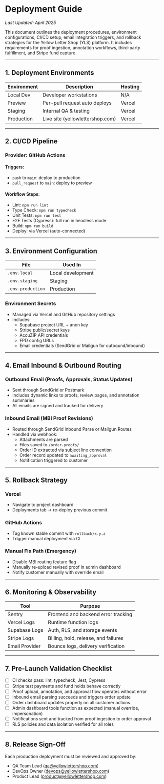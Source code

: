 # Deployment Guide

_Last Updated: April 2025_

This document outlines the deployment procedures, environment configurations, CI/CD setup, email integration triggers, and rollback strategies for the Yellow Letter Shop (YLS) platform. It includes requirements for proof ingestion, annotation workflows, third-party fulfillment, and Stripe fund capture.

---

## 1. Deployment Environments

| Environment | Description                          | Hosting      |
|-------------|--------------------------------------|--------------|
| Local Dev   | Developer workstations               | N/A          |
| Preview     | Per-pull request auto deploys        | Vercel       |
| Staging     | Internal QA & testing                | Vercel       |
| Production  | Live site (yellowlettershop.com)     | Vercel       |

---

## 2. CI/CD Pipeline

### Provider: GitHub Actions

#### Triggers:
- `push` to `main`: deploy to production
- `pull_request` to `main`: deploy to preview

#### Workflow Steps:
- Lint: `npm run lint`
- Type Check: `npm run typecheck`
- Unit Tests: `npm run test`
- E2E Tests (Cypress): full run in headless mode
- Build: `npm run build`
- Deploy: via Vercel (auto-connected)

---

## 3. Environment Configuration

| File             | Used In            |
|------------------|--------------------|
| `.env.local`     | Local development  |
| `.env.staging`   | Staging            |
| `.env.production`| Production         |

### Environment Secrets
- Managed via Vercel and GitHub repository settings
- Includes:
  - Supabase project URL + anon key
  - Stripe public/secret keys
  - AccuZIP API credentials
  - FPD config URLs
  - Email credentials (SendGrid or Mailgun for outbound/inbound)

---

## 4. Email Inbound & Outbound Routing

### Outbound Email (Proofs, Approvals, Status Updates)
- Sent through SendGrid or Postmark
- Includes dynamic links to proofs, review pages, and annotation summaries
- All emails are signed and tracked for delivery

### Inbound Email (MBI Proof Revisions)
- Routed through SendGrid Inbound Parse or Mailgun Routes
- Handled via webhook:
  - Attachments are parsed
  - Files saved to `/order-proofs/`
  - Order ID extracted via subject line convention
  - Order record updated to `awaiting_approval`
  - Notification triggered to customer

---

## 5. Rollback Strategy

### Vercel
- Navigate to project dashboard
- Deployments tab → re-deploy previous commit

### GitHub Actions
- Tag known stable commit with `rollback/x.y.z`
- Trigger manual deployment via CI

### Manual Fix Path (Emergency)
- Disable MBI routing feature flag
- Manually re-upload revised proof in admin dashboard
- Notify customer manually with override email

---

## 6. Monitoring & Observability

| Tool           | Purpose                              |
|----------------|---------------------------------------|
| Sentry         | Frontend and backend error tracking   |
| Vercel Logs    | Runtime function logs                 |
| Supabase Logs  | Auth, RLS, and storage events         |
| Stripe Logs    | Billing, hold, release, and failures  |
| Email Provider | Bounce logs, delivery verification    |

---

## 7. Pre-Launch Validation Checklist

- [ ] CI checks pass: lint, typecheck, Jest, Cypress
- [ ] Stripe test payments and fund holds behave correctly
- [ ] Proof upload, annotation, and approval flow operates without error
- [ ] Inbound email parsing succeeds and triggers order update
- [ ] Order dashboard updates properly on all customer actions
- [ ] Admin dashboard tools function as expected (manual override, impersonation)
- [ ] Notifications sent and tracked from proof ingestion to order approval
- [ ] RLS policies and data isolation verified for all roles

---

## 8. Release Sign-Off

Each production deployment must be reviewed and approved by:
- QA Team Lead (qa@yellowlettershop.com)
- DevOps Owner (devops@yellowlettershop.com)
- Product Lead (product@yellowlettershop.com)